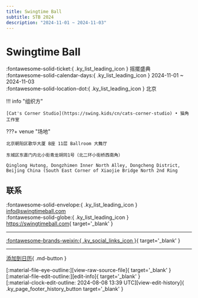 ```yaml
---
title: Swingtime Ball
subtitle: STB 2024
description: "2024-11-01 ~ 2024-11-03"
---
```


# Swingtime Ball 

:fontawesome-solid-ticket:{ .ky_list_leading_icon } 摇擺盛典  
:fontawesome-solid-calendar-days:{ .ky_list_leading_icon } 2024-11-01 ~ 2024-11-03  
:fontawesome-solid-location-dot:{ .ky_list_leading_icon } 北京  

!!! info "组织方"

    [Cat's Corner Studio](https://swing.kids/cn/cats-corner-studio) • 猫角工作室  

???+ venue "场地"

    北京朝阳区歌华大厦 B座 11层 Ballroom 大舞厅  
      
    东城区东直门内北小街青龙胡同1号（北二环小街桥西南角）  
      
    Qinglong Hutong, Dongzhimen Inner North Alley, Dongcheng District, Beijing China (South East Corner of Xiaojie Bridge North 2nd Ring  

## 联系

:fontawesome-solid-envelope:{ .ky_list_leading_icon } <info@swingtimeball.com>  
:fontawesome-solid-globe:{ .ky_list_leading_icon } <https://swingtimeball.com>{ target='_blank' }  

---

 [:fontawesome-brands-weixin:{ .ky_social_links_icon }](https://mp.weixin.qq.com/s/goSDq9n_w96ZmGgoJltPGA){ target='_blank' }

---

[添加到日历](https://swing.news/ics/zh-Hans/2024/cn/swingtime-ball-2024.ics){ .md-button }

<div class="ky_page_footer" markdown>
<div class="ky_page_footer_trailing" markdown="span">
[:material-file-eye-outline:][view-raw-source-file]{ target='_blank' }
[:material-file-edit-outline:][edit-info]{ target='_blank' }
</div>
<div class="ky_page_footer_leading" markdown="span">
[:material-clock-edit-outline: 2024-08-08 13:39 UTC][view-edit-history]{ .ky_page_footer_history_button target='_blank' }
</div>
</div>

[view-raw-source-file]: https://github.com/swingdance/events/blob/main/2024/cn/swingtime-ball-2024.json "查看原始源文件"
[edit-info]: https://github.com/swingdance/events/issues/new?assignees=&labels=update+event&projects=&template=03-update_entity.yml&title=%5B2024%2Fcn%5D%20Swingtime%20Ball&region=cn&year=2024&id=swingtime-ball-2024&name=Swingtime%20Ball&org_id=cats-corner-studio "编辑信息"

[view-edit-history]: https://github.com/swingdance/events/commits/main/2024/cn/swingtime-ball-2024.json "查看编辑历史"
